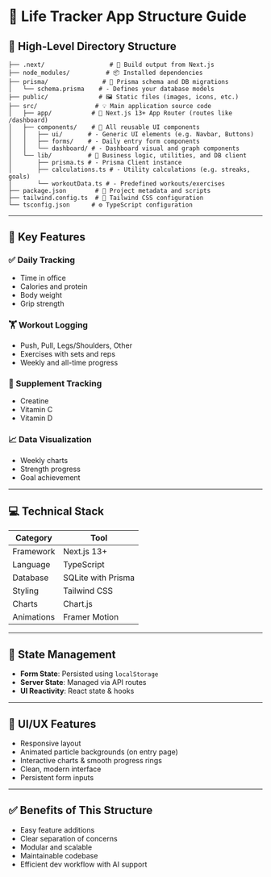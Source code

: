# 📘 Life Tracker App Structure Guide

## 🌳 High-Level Directory Structure

```text
├── .next/                  # 🔧 Build output from Next.js
├── node_modules/          # 📦 Installed dependencies
├── prisma/               # 🧬 Prisma schema and DB migrations
│   └── schema.prisma    # - Defines your database models
├── public/              # 🖼 Static files (images, icons, etc.)
├── src/                # 💡 Main application source code
│   ├── app/           # 🚏 Next.js 13+ App Router (routes like /dashboard)
│   ├── components/    # 🧩 All reusable UI components
│   │   ├── ui/       # - Generic UI elements (e.g. Navbar, Buttons)
│   │   ├── forms/    # - Daily entry form components
│   │   └── dashboard/ # - Dashboard visual and graph components
│   └── lib/          # 🧠 Business logic, utilities, and DB client
│       ├── prisma.ts # - Prisma Client instance
│       ├── calculations.ts # - Utility calculations (e.g. streaks, goals)
│       └── workoutData.ts # - Predefined workouts/exercises
├── package.json        # 📄 Project metadata and scripts
├── tailwind.config.ts  # 🎨 Tailwind CSS configuration
└── tsconfig.json      # ⚙️ TypeScript configuration
```


---

## 🔧 Key Features

### ✅ Daily Tracking
- Time in office  
- Calories and protein  
- Body weight  
- Grip strength  

### 🏋️ Workout Logging
- Push, Pull, Legs/Shoulders, Other  
- Exercises with sets and reps  
- Weekly and all-time progress  

### 💊 Supplement Tracking
- Creatine  
- Vitamin C  
- Vitamin D  

### 📈 Data Visualization
- Weekly charts  
- Strength progress  
- Goal achievement  

---

## 💻 Technical Stack

| Category     | Tool              |
|--------------|-------------------|
| Framework    | Next.js 13+       |
| Language     | TypeScript        |
| Database     | SQLite with Prisma|
| Styling      | Tailwind CSS      |
| Charts       | Chart.js          |
| Animations   | Framer Motion     |

---

## 🔐 State Management

- **Form State**: Persisted using `localStorage`  
- **Server State**: Managed via API routes  
- **UI Reactivity**: React state & hooks  

---

## 🎨 UI/UX Features

- Responsive layout  
- Animated particle backgrounds (on entry page)  
- Interactive charts & smooth progress rings  
- Clean, modern interface  
- Persistent form inputs  

---

## ✅ Benefits of This Structure

- Easy feature additions  
- Clear separation of concerns  
- Modular and scalable  
- Maintainable codebase  
- Efficient dev workflow with AI support  

